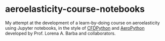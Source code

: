 # aeroelasticity-course-notebooks
My attempt at the development of a learn-by-doing course on aeroelasticity using Jupyter notebooks, in the style of [CFDPython](https://github.com/barbagroup/CFDPython) and [AeroPython](https://github.com/barbagroup/AeroPython) developed by Prof. Lorena A. Barba and collaborators.
